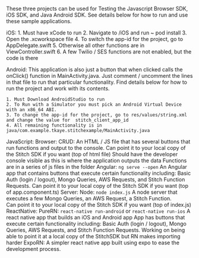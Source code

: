These three projects can be used for Testing the Javascript Browser SDK, iOS SDK, and Java Android SDK. See details below for how to run and use these sample applications. 

iOS: 
	1. Must have xCode to run
	2. Navigate to /iOS and run ~ pod install
	3. Open the .xcworkspace file
	4. To switch the app-id for the project, go to AppDelegate.swift
	5. Otherwise all other functions are in ViewController.swift
	6. A few Twilio / SES functions are not enabled, but the code is there

Android: 
	This application is also just a button that when clicked calls the onClick() function in MainActivity.java. Just comment / uncomment the lines in that file to run that particular functionality. Find details below for how to run the project and work with its contents.

	1. Must Download AndroidStudio to run
	2. To Run with a Simulator you must pick an Android Virtual Device with an x86_64 ABI.
	3. To change the app-id for the project, go to res/values/string.xml and change the value for  stitch_client_app_id
	4. All remaining functionality is in java/com.example.tkaye.stitchexample/MainActivity.java


JavaScript: 
	Browser: 
		CRUD: 
			An HTML / JS file that has several buttons that run functions and output to the console. 
			Can point it to your local copy of the Stitch SDK if you want (top of html file)
			Should have the developer console visible as this is where the application outputs the data
			Functions are in a series of js files in the folder
		Angular: `ng serve --open`
			An Angular app that contains buttons that execute certain functionality including: 
			Basic Auth (login / logout), Mongo Queries, AWS Requests, and Stitch Function Requests.
			Can point it to your local copy of the Stitch SDK if you want (top of app.component.ts)
	Server: 
		Node: ` node index.js `
			A node server that executes a few Mongo Queries, an AWS Request, a Stitch Function.  
			Can point it to your local copy of the Stitch SDK if you want (top of index.js)
	ReactNative: 
		PureRN: ` react-native run-android ` or ` react-native run-ios `
			A react native app that builds an iOS and Android app 
			App has buttons that execute certain functionality including: 
			Basic Auth (login / logout), Mongo Queries, AWS Requests, and Stitch Function Requests.
			Working on being able to point it at a local copy of the StitchSDK but RN makes importing harder
		ExpoRN: 
			A simpler react native app built using expo to ease the development process. 